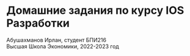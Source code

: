 # Домашние задания по курсу IOS Разработки
Абушахманов Ирлан, студент БПИ216
<br>
Высшая Школа Экономики, 2022-2023 год
